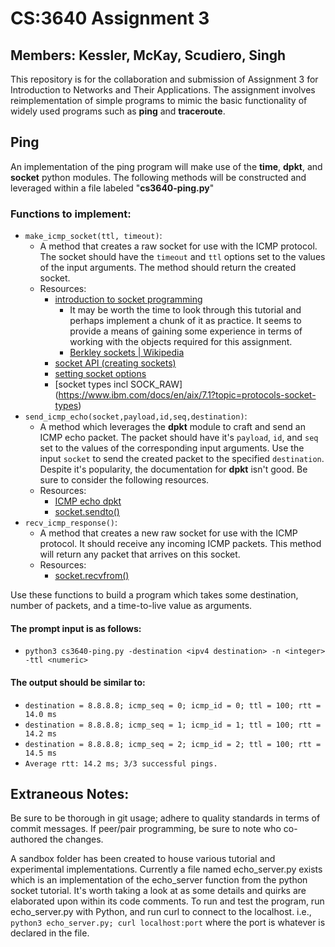 CS:3640 Assignment 3
====================
Members: Kessler, McKay, Scudiero, Singh
----------------------------------------

This repository is for the collaboration and submission of Assignment 3 for
Introduction to Networks and Their Applications. The assignment involves
reimplementation of simple programs to mimic the basic functionality of widely
used programs such as **ping** and **traceroute**.


Ping
----

An implementation of the ping program will make use of the **time**, **dpkt**,
and **socket** python modules. The following methods will be constructed and
leveraged within a file labeled "**cs3640-ping.py**"

### Functions to implement:
* `make_icmp_socket(ttl, timeout)`:
    + A method that creates a raw socket for use with the ICMP protocol. The
    socket should have the `timeout` and `ttl` options set to the values of the
    input arguments. The method should return the created socket.
    + Resources:
        - [introduction to socket programming](https://realpython.com/python-sockets/#background)
            * It may be worth the time to look through this tutorial and perhaps
            implement a chunk of it as practice. It seems to provide a means
            of gaining some experience in terms of working with the objects
            required for this assignment.
            * [Berkley sockets | Wikipedia](https://en.wikipedia.org/wiki/Berkeley_sockets#bind)
        - [socket API (creating sockets)](https://docs.python.org/3/library/socket.html#creating-sockets)
        - [setting socket options](https://www.ibm.com/docs/en/i/7.2?topic=ssw_ibm_i_72/apis/ssocko.htm)
        - [socket types incl SOCK_RAW] (https://www.ibm.com/docs/en/aix/7.1?topic=protocols-socket-types)
* `send_icmp_echo(socket,payload,id,seq,destination)`:
    + A method which leverages the **dpkt** module to craft and send an ICMP
    echo packet. The packet should have it's `payload`, `id`, and `seq` set to
    the values of the corresponding input arguments. Use the input `socket` to
    send the created packet to the specified `destination`. Despite it's
    popularity, the documentation for **dpkt** isn't good. Be sure to consider
    the following resources.
    + Resources:
        - [ICMP echo dpkt](https://jon.oberheide.org/blog/2008/08/25/dpkt-tutorial-1-icmp-echo/)
        - [socket.sendto()](https://docs.python.org/3/library/socket.html#socket.socket.sendto)
* `recv_icmp_response()`:
    + A method that creates a new raw socket for use with the ICMP protocol.
    It should receive any incoming ICMP packets. This method will return any
    packet that arrives on this socket.
    + Resources:
        - [socket.recvfrom()](https://docs.python.org/3/library/socket.html#socket.socket.recvfrom)

Use these functions to build a program which takes some destination, number of
packets, and a time-to-live value as arguments.

#### The prompt input is as follows:
* `python3 cs3640-ping.py -destination <ipv4 destination> -n <integer> -ttl <numeric>`

#### The output should be similar to:
* `destination = 8.8.8.8; icmp_seq = 0; icmp_id = 0; ttl = 100; rtt = 14.0 ms`
* `destination = 8.8.8.8; icmp_seq = 1; icmp_id = 1; ttl = 100; rtt = 14.2 ms`
* `destination = 8.8.8.8; icmp_seq = 2; icmp_id = 2; ttl = 100; rtt = 14.5 ms`
* `Average rtt: 14.2 ms; 3/3 successful pings.`

Extraneous Notes:
-----------------

Be sure to be thorough in git usage; adhere to quality standards in terms of
commit messages. If peer/pair programming, be sure to note who co-authored the
changes.

A sandbox folder has been created to house various tutorial and experimental
implementations. Currently a file named echo_server.py exists which is an
implementation of the echo_server function from the python socket tutorial.
It's worth taking a look at as some details and quirks are elaborated upon
within its code comments. To run and test the program, run echo_server.py
with Python, and run curl to connect to the localhost.
  i.e., `python3 echo_server.py; curl localhost:port` where the port is
  whatever is declared in the file.